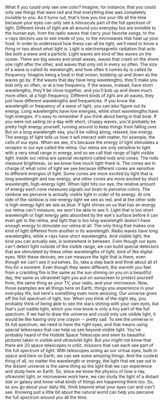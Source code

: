 
What if you could only see one color?
Imagine, for instance,
that you could only see things that were red
and that everything else
was completely invisible to you.
As it turns out,
that&#39;s how you live your life all the time
because your eyes can only see
a minuscule part of the full spectrum of light.
Different kinds of light are all around you everyday
but are invisible to the human eye,
from the radio waves that carry your favorite songs,
to the x-rays doctors use to see inside of you,
to the microwaves that heat up your food.
In order to understand
how these can all be light,
we&#39;ll need to know a thing or two
about what light is.
Light is electromagnetic radiation
that acts like both a wave and a particle.
Light waves are kind of like waves on the ocean.
There are big waves and small waves,
waves that crash on the shore
one right after the other,
and waves that only roll in every so often.
The size of a wave is called its wavelength,
and how often it comes by
is called its frequency.
Imagine being a boat in that ocean,
bobbing up and down as the waves go by.
If the waves that day have long wavelengths,
they&#39;ll make you bob only so often,
or at a low frequency.
If the waves, instead, have short wavelengths,
they&#39;ll be close together,
and you&#39;ll bob up and down much more often,
at a high frequency.
Different kinds of light are all waves,
they just have different wavelengths and frequencies.
If you know the wavelength or frequency
of a wave of light,
you can also figure out its energy.
Long wavelengths have low energies,
while short wavelengths have high energies.
It&#39;s easy to remember
if you think about being in that boat.
If you were out sailing on a day
with short, choppy waves,
you&#39;d probably be pretty high energy yourself,
running around to keep things from falling over.
But on a long wavelength sea,
you&#39;d be rolling along, relaxed,
low energy.
The energy of light tells us
how it will interact with matter,
for example, the cells of our eyes.
When we see, it&#39;s because the energy of light
stimulates a receptor in our eye
called the retina.
Our retina are only sensitive to light
with a very small range in energy,
and so we call that range of light visible light.
Inside our retina are special receptors
called rods and cones.
The rods measure brightness,
so we know how much light there is.
The cones are in charge of what color of light we see
because different cones are sensitive
to different energies of light.
Some cones are more excited by light
that is long wavelength and low energy,
and other cones are more excited
by short wavelength, high-energy light.
When light hits our eye,
the relative amount of energy each cone measures
signals our brain to perceive colors.
The rainbow we perceive
is actually visible light in order of its energy.
At one side of the rainbow
is low-energy light we see as red,
and at the other side is high-energy light
we see as blue.
If light shines on us
that has an energy our retina can&#39;t measure,
we won&#39;t be able to see it.
Light that is too short wavelength or high energy
gets absorbed by the eye&#39;s surface
before it can even get to the retina,
and light that is too long wavelength
doesn&#39;t have enough energy
to stimulate our retina at all.
The only thing that makes one kind of light
different from another is its wavelength.
Radio waves have long wavelengths,
while x-rays have short wavelengths.
And visible light, the kind you can actually see,
is somewhere in between.
Even though our eyes can&#39;t detect light
outside of the visible range,
we can build special detectors
that are stimulated
by these other wavelengths of light,
kind of like digital eyes.
With these devices,
we can measure the light that is there,
even though we can&#39;t see it ourselves.
So, take a step back and think about
all of this for a moment.
Even though they seem different,
the warmth you feel from a crackling fire
is the same as the sun shining on you
on a beautiful day,
the same as ultraviolet light
you put on sunscreen to protect yourself from,
the same thing as your TV,
your radio,
and your microwave.
Now, those examples are all things here on Earth,
things you experience in your everyday life,
but here&#39;s something even more amazing.
Our universe gives off the full spectrum of light, too.
When you think of the night sky,
you probably think of being able
to see the stars shining with your own eyes,
but that&#39;s just visible light,
which you now know is only a tiny part
of the full spectrum.
If we had to draw the universe
and could only use visible light,
it would be like having only one crayon --
pretty sad.
To see the universe in its full spectrum,
we need to have the right eyes,
and that means using special telescopes
that can help us see beyond visible light.
You&#39;ve probably heard of the Hubble Space Telescope
and seen its beautiful pictures
taken in visible and ultraviolet light.
But you might not know
that there are 20 space telescopes in orbit,
missions that can each see part
of the full spectrum of light.
With telescopes acting as our virtual eyes,
both in space and here on Earth,
we can see some amazing things.
And the coolest thing of all,
no matter the wavelength or energy,
the light that we see out in the distant universe
is the same thing as the light
that we can experience and study here on Earth.
So, since we know the physics
of how x-ray,
ultraviolet light,
or microwaves work here,
we can study the light of a distant star or galaxy
and know what kinds of things
are happening there too.
So, as you go about your daily life,
think beyond what your eyes can and can&#39;t see.
Knowing just a little bit about the natural world
can help you perceive the full spectrum
around you all the time.
